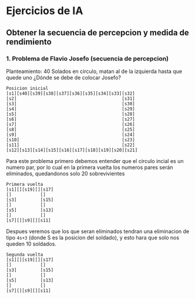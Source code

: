 # Ejercicios de IA

## Obtener la secuencia de percepcion y medida de rendimiento

### 1. Problema de Flavio Josefo (secuencia de percepcion)

Planteamiento: 40 Solados en circulo, matan al de la izquierda hasta que quede uno ¿Dónde se debe de colocar Josefo?

~~~
Posicion inicial
[s1][s40][s39][s38][s37][s36][s35][s34][s33][s32]
[s2]                                        [s31]
[s3]                                        [s30]
[s4]                                        [s29]
[s5]                                        [s28]
[s6]                                        [s27]
[s7]                                        [s26]
[s8]                                        [s25]
[s9]                                        [s24]
[s10]                                       [s23]
[s11]                                       [s22]
[s12][s13][s14][s15][s16][s17][s18][s19][s20][s21]
~~~

Para este problema primero debemos entender que el circulo incial es un numero par, por lo cual en la primera vuelta los numeros pares serán eliminados, quedandonos solo 20 sobrevivientes

~~~
Primera vuelta
[s1][][s19][][s17]
[]           []
[s3]         [s15]
[]           []
[s5]         [s13]
[]           []
[s7][][s9][][s11]

~~~

Despues veremos que los que seran eliminados tendran una eliminacion de tipo `4s+3` (donde S es la posicion del soldado), y esto hara que solo nos queden 10 soldados. 

~~~
Segunda vuelta
[s1][][s19][][s17]
[]           []
[s3]         [s15]
[]           []
[s5]         [s13]
[]           []
[s7][][s9][][s11]

~~~